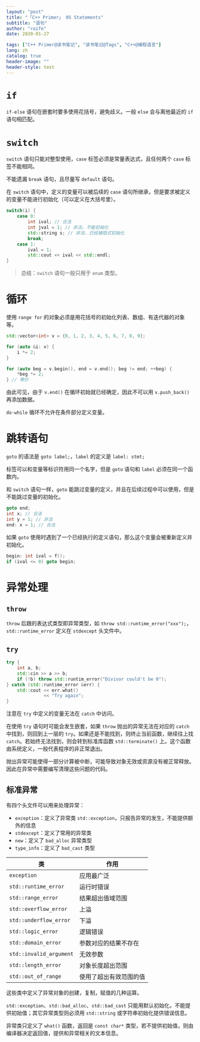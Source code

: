 ```yaml
---
layout: "post"
title: "「C++ Primer」 05 Statements"
subtitle: "语句"
author: "roife"
date: 2020-01-27

tags: ["C++ Primer@读书笔记", "读书笔记@Tags", "C++@编程语言"]
lang: zh
catalog: true
header-image: ""
header-style: text
---
```


# `if`

`if-else` 语句在嵌套时要多使用花括号，避免歧义。一般 `else` 会与离他最近的 `if` 语句相匹配。

# `switch`

`switch` 语句只能对整型使用，`case` 标签必须是常量表达式，且任何两个 `case` 标签不能相同。

不能遗漏 `break` 语句，且尽量写 `default` 语句。

在 `switch` 语句中，定义的变量可以被后续的 `case` 语句所继承，但是要求被定义的变量不能进行初始化（可以定义在大括号里）。

``` cpp
switch(i) {
    case 0:
        int ival; // 合法
        int jval = 1; // 非法，不能初始化
        std::string s; // 非法，已经被隐式初始化
        break;
    case 1:
        ival = 1;
        std::cout << ival << std::endl;
}
```

> 总结：`switch` 语句一般只用于 `enum` 类型。

# 循环

使用 `range for` 的对象必须是用花括号的初始化列表、数组、有迭代器的对象等。

``` cpp
std::vector<int> v = {0, 1, 2, 3, 4, 5, 6, 7, 8, 9};

for (auto &i: v) {
    i *= 2;
}

for (auto beg = v.begin(), end = v.end(); beg != end; ++beg) {
    *beg *= 2;
} // 等价
```

由此可见，由于 `v.end()` 在循环初始就已经确定，因此不可以用 `v.push_back()` 再添加数据。

`do-while` 循环不允许在条件部分定义变量。

# 跳转语句

`goto` 的语法是 `goto label;`，`label` 的定义是 `label: stmt;`

标签可以和变量等标识符用同一个名字，但是 `goto` 语句和 `label` 必须在同一个函数内。

和 `switch` 语句一样，`goto` 能跳过变量的定义，并且在后续过程中可以使用，但是不能跳过变量的初始化。

``` cpp
goto end;
int x; // 合法
int y = 1; // 非法
end: x = 1; // 合法
```

如果 `goto` 使用时遇到了一个已经执行的定义语句，那么这个变量会被重新定义并初始化。

``` cpp
begin: int ival = f();
if (ival <= 0) goto begin;
```

# 异常处理

## `throw`

`throw` 后跟的表达式类型即异常类型，如 `throw std::runtime_error("xxx");`，`std::runtime_error` 定义在 `stdexcept` 头文件中。

## `try`

``` cpp
try {
    int a, b;
    std::cin >> a >> b;
    if (!b) throw std::runtim_error("Divisor could't be 0");
} catch (std::runtime_error &err) {
    std::cout << err.what()
              << "Try again";
}
```

注意在 `try` 中定义的变量无法在 `catch` 中访问。

在使用 `try` 语句时可能会发生嵌套，如果 `throw` 抛出的异常无法在对应的 `catch` 中找到，则回到上一层的 `try`。如果还是不能找到，则终止当前函数，继续往上找 `catch`。若始终无法找到，则会转到标准库函数 `std::terminate()` 上。这个函数由系统定义，一般代表程序的非正常退出。

抛出异常可能使得一部分计算被中断，可能导致对象无效或资源没有被正常释放。因此在异常中需要编写清理这些问题的代码。

## 标准异常

有四个头文件可以用来处理异常：

- `exception`：定义了异常类 `std::exception`，只报告异常的发生，不能提供额外的信息
- `stdexcept`：定义了常用的异常类
- `new`：定义了 `bad_alloc` 异常类型
- `type_info`：定义了 `bad_cast` 类型

| 类                      | 作用                   |
| ----------------------- | ---------------------- |
| `exception`             | 应用最广泛             |
| `std::runtime_error`    | 运行时错误             |
| `std::range_error`      | 结果超出值域范围       |
| `std::overflow_error`   | 上溢                   |
| `std::underflow_error`  | 下溢                   |
| `std::logic_error`      | 逻辑错误               |
| `std::domain_error`     | 参数对应的结果不存在   |
| `std::invalid_argument` | 无效参数               |
| `std::length_error`     | 对象长度超出范围       |
| `std::out_of_range`     | 使用了超出有效范围的值 |

这些类中定义了异常对象的创建，复制，赋值的几种运算。

`std::exception`、`std::bad_alloc`、`std::bad_cast` 只能用默认初始化，不能提供初始值；其它异常类型则必须用 `std::string` 或字符串初始化提供错误信息。

异常类只定义了 `what()` 函数，返回是 `const char*` 类型，若不提供初始值，则由编译器决定返回值，提供和异常相关的文本信息。
